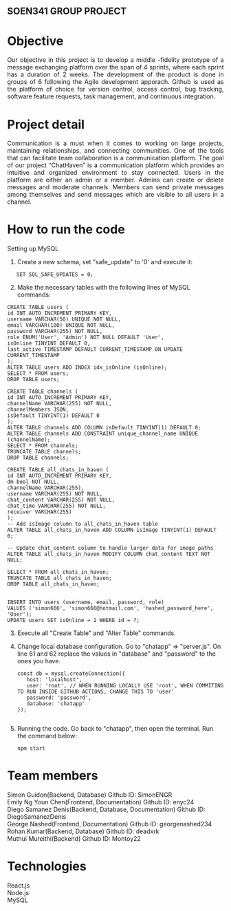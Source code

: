 ## SOEN341 GROUP PROJECT

# Objective
<p align="justify">
Our objective in this project is to develop a middle -fidelity prototype of a message exchanging platform over the span of 4 sprints, where each sprint has a duration of 2 weeks. The development of the product is done in groups of 6 following the Agile development apporach. Github is used as the platform of choice for version control, access control, bug tracking, software feature requests, task management, and continuous integration.
</p>

# Project detail
<p align="justify">
Communication is a must when it comes to working on large projects, maintaining relationships, and connecting communities. One of the tools that can facilitate team collaboration is a communication platform. The goal of our project “ChatHaven” is a communication platform which provides an intuitive and organized environment to stay connected. Users in the platform are either an admin or a member. Admins can create or delete messages and moderate channels. Members can send private messages among themselves and send messages which are visible to all users in a channel. 
</p>

# How to run the code
<p align="justify">
Setting up MySQL
  
  1) Create a new schema, set "safe_update" to '0' and execute it:
  ```
     SET SQL_SAFE_UPDATES = 0;
  ```
  2) Make the necessary tables with the following lines of MySQL commands:
     
    CREATE TABLE users (
    id INT AUTO_INCREMENT PRIMARY KEY,
    username VARCHAR(50) UNIQUE NOT NULL,
    email VARCHAR(100) UNIQUE NOT NULL,
    password VARCHAR(255) NOT NULL,
    role ENUM('User', 'Admin') NOT NULL DEFAULT 'User',
    isOnline TINYINT DEFAULT 0,
    last_active TIMESTAMP DEFAULT CURRENT_TIMESTAMP ON UPDATE CURRENT_TIMESTAMP
    );
    ALTER TABLE users ADD INDEX idx_isOnline (isOnline);
    SELECT * FROM users;
    DROP TABLE users;

    CREATE TABLE channels (
    id INT AUTO_INCREMENT PRIMARY KEY,
    channelName VARCHAR(255) NOT NULL,
    channelMembers JSON,
    isDefault TINYINT(1) DEFAULT 0
    );
    ALTER TABLE channels ADD COLUMN isDefault TINYINT(1) DEFAULT 0;
    ALTER TABLE channels ADD CONSTRAINT unique_channel_name UNIQUE (channelName);
    SELECT * FROM channels;
    TRUNCATE TABLE channels;
    DROP TABLE channels;

    CREATE TABLE all_chats_in_haven (
    id INT AUTO_INCREMENT PRIMARY KEY,
    dm bool NOT NULL,
    channelName VARCHAR(255),
    username VARCHAR(255) NOT NULL,
    chat_content VARCHAR(255) NOT NULL,
    chat_time VARCHAR(255) NOT NULL,
    receiver VARCHAR(255)
    );
    -- Add isImage column to all_chats_in_haven table
    ALTER TABLE all_chats_in_haven ADD COLUMN isImage TINYINT(1) DEFAULT 0;

    -- Update chat_content column to handle larger data for image paths
    ALTER TABLE all_chats_in_haven MODIFY COLUMN chat_content TEXT NOT NULL;
    
    SELECT * FROM all_chats_in_haven;
    TRUNCATE TABLE all_chats_in_haven;
    DROP TABLE all_chats_in_haven;


    INSERT INTO users (username, email, password, role)
    VALUES ('simon666', 'simon666@hotmail.com', 'hashed_password_here', 'User');
    UPDATE users SET isOnline = 1 WHERE id = ?;

  3) Execute all "Create Table" and "Alter Table" commands.

  4) Change local database configuration.
     Go to "chatapp" => "server.js".
     On line 61 and 62 replace the values in "database" and "password" to the ones you have.
     ```
     const db = mysql.createConnection({
        host: 'localhost',
        user: 'root', // WHEN RUNNING LOCALLY USE 'root', WHEN COMMITING TO RUN INSIDE GITHUB ACTIONS, CHANGE THIS TO 'user'
        password: 'password',
        database: 'chatapp'
     });
    

  5) Running the code.
     Go back to "chatapp", then open the terminal.
     Run the command below:
     ```
     npm start
     
</p>

# Team members
Simon Guidon(Backend, Database) Github ID: SimonENGR  
Emily Ng Youn Chen(Frontend, Documentation) Github ID: enyc24  
Diego Samanez Denis(Backend, Database, Documentation) Github ID: DiegoSamanezDenis  
George Nashed(Frontend, Documentation) Github ID: georgenashed234  
Rohan Kumar(Backend, Database) Github ID: deadxrk  
Muthui Mureithi(Backend) Github ID: Montoy22  

# Technologies
React.js  
Node.js  
MySQL  
